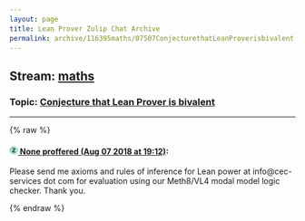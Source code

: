```yaml
---
layout: page
title: Lean Prover Zulip Chat Archive 
permalink: archive/116395maths/07507ConjecturethatLeanProverisbivalent.html
---
```


## Stream: [maths](index.html)
### Topic: [Conjecture that Lean Prover is bivalent](07507ConjecturethatLeanProverisbivalent.html)

---


{% raw %}
#### [![Click to go to Zulip](../../assets/img/zulip2.png) None proffered (Aug 07 2018 at 19:12)](https://leanprover.zulipchat.com/#narrow/stream/116395-maths/topic/Conjecture%20that%20Lean%20Prover%20is%20bivalent/near/131056615):
Please send me axioms and rules of inference for Lean power at info@cec-services dot com for evaluation using our Meth8/VL4 modal model logic checker. Thank you.


{% endraw %}
